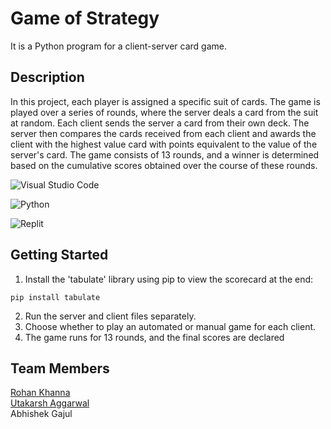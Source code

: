# Game of Strategy

It is a Python program for a client-server card game.

## Description

In this project, each player is assigned a specific suit of cards. The game is played over a series of rounds, where the server deals a card from the suit at random. Each client sends the server a card from their own deck. The server then compares the cards received from each client and awards the client with the highest value card with points equivalent to the value of the server's card. The game consists of 13 rounds, and a winner is determined based on the cumulative scores obtained over the course of these rounds.

![Visual Studio Code](https://img.shields.io/badge/Visual%20Studio%20Code-0078d7.svg?style=for-the-badge&logo=visual-studio-code&logoColor=white)

![Python](https://img.shields.io/badge/python-3670A0?style=for-the-badge&logo=python&logoColor=ffdd54) 

![Replit](https://img.shields.io/badge/Replit-DD1200?style=for-the-badge&logo=Replit&logoColor=white)

## Getting Started

1. Install the 'tabulate' library using pip to view the scorecard at the end:
```
pip install tabulate
```
2. Run the server and client files separately.
3. Choose whether to play an automated or manual game for each client.
4. The game runs for 13 rounds, and the final scores are declared

## Team Members

[Rohan Khanna](https://github.com/ro-rok)\
[Utakarsh Aggarwal](https://github.com/UtakarshAgg)\
Abhishek Gajul

